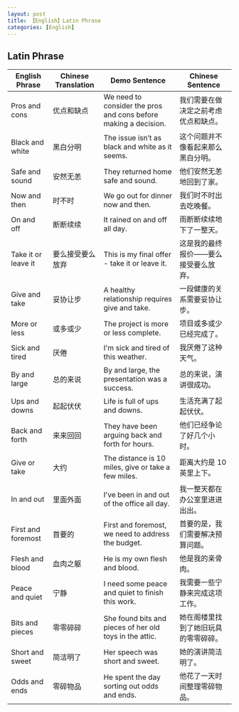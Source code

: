 ```yaml
---
layout: post
title: 【English】Latin Phrase
categories: [English]
---
```


## Latin Phrase

| English Phrase      | Chinese Translation | Demo Sentence                                                   | Chinese Sentence                     |
| ------------------- | ------------------- | --------------------------------------------------------------- | ------------------------------------ |
| Pros and cons       | 优点和缺点          | We need to consider the pros and cons before making a decision. | 我们需要在做决定之前考虑优点和缺点。 |
| Black and white     | 黑白分明            | The issue isn’t as black and white as it seems.                 | 这个问题并不像看起来那么黑白分明。   |
| Safe and sound      | 安然无恙            | They returned home safe and sound.                              | 他们安然无恙地回到了家。             |
| Now and then        | 时不时              | We go out for dinner now and then.                              | 我们时不时出去吃晚餐。               |
| On and off          | 断断续续            | It rained on and off all day.                                   | 雨断断续续地下了一整天。             |
| Take it or leave it | 要么接受要么放弃    | This is my final offer - take it or leave it.                   | 这是我的最终报价——要么接受要么放弃。 |
| Give and take       | 妥协让步            | A healthy relationship requires give and take.                  | 一段健康的关系需要妥协让步。         |
| More or less        | 或多或少            | The project is more or less complete.                           | 项目或多或少已经完成了。             |
| Sick and tired      | 厌倦                | I'm sick and tired of this weather.                             | 我厌倦了这种天气。                   |
| By and large        | 总的来说            | By and large, the presentation was a success.                   | 总的来说，演讲很成功。               |
| Ups and downs       | 起起伏伏            | Life is full of ups and downs.                                  | 生活充满了起起伏伏。                 |
| Back and forth      | 来来回回            | They have been arguing back and forth for hours.                | 他们已经争论了好几个小时。           |
| Give or take        | 大约                | The distance is 10 miles, give or take a few miles.             | 距离大约是 10 英里上下。             |
| In and out          | 里面外面            | I've been in and out of the office all day.                     | 我一整天都在办公室里进进出出。       |
| First and foremost  | 首要的              | First and foremost, we need to address the budget.              | 首要的是，我们需要解决预算问题。     |
| Flesh and blood     | 血肉之躯            | He is my own flesh and blood.                                   | 他是我的亲骨肉。                     |
| Peace and quiet     | 宁静                | I need some peace and quiet to finish this work.                | 我需要一些宁静来完成这项工作。       |
| Bits and pieces     | 零零碎碎            | She found bits and pieces of her old toys in the attic.         | 她在阁楼里找到了她旧玩具的零零碎碎。 |
| Short and sweet     | 简洁明了            | Her speech was short and sweet.                                 | 她的演讲简洁明了。                   |
| Odds and ends       | 零碎物品            | He spent the day sorting out odds and ends.                     | 他花了一天时间整理零碎物品。         |
